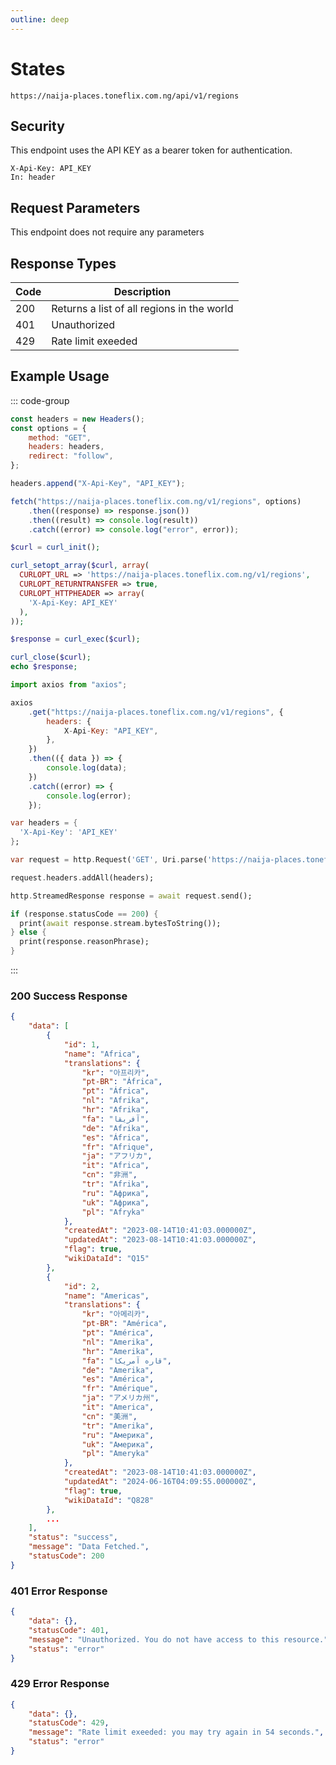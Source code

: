 ```yaml
---
outline: deep
---
```


# States

<Badge type="warning" text="GET" /> `https://naija-places.toneflix.com.ng/api/v1/regions`

## Security

This endpoint uses the API KEY as a bearer token for authentication.

```
X-Api-Key: API_KEY
In: header
```

## Request Parameters

This endpoint does not require any parameters

## Response Types

| Code | Description                                |
| ---- | ------------------------------------------ |
| 200  | Returns a list of all regions in the world |
| 401  | Unauthorized                               |
| 429  | Rate limit exeeded                         |

## Example Usage

::: code-group

```js [javascript]
const headers = new Headers();
const options = {
    method: "GET",
    headers: headers,
    redirect: "follow",
};

headers.append("X-Api-Key", "API_KEY");

fetch("https://naija-places.toneflix.com.ng/v1/regions", options)
    .then((response) => response.json())
    .then((result) => console.log(result))
    .catch((error) => console.log("error", error));
```

```php [php]
$curl = curl_init();

curl_setopt_array($curl, array(
  CURLOPT_URL => 'https://naija-places.toneflix.com.ng/v1/regions',
  CURLOPT_RETURNTRANSFER => true,
  CURLOPT_HTTPHEADER => array(
    'X-Api-Key: API_KEY'
  ),
));

$response = curl_exec($curl);

curl_close($curl);
echo $response;
```

```js [axios]
import axios from "axios";

axios
    .get("https://naija-places.toneflix.com.ng/v1/regions", {
        headers: {
            X-Api-Key: "API_KEY",
        },
    })
    .then(({ data }) => {
        console.log(data);
    })
    .catch((error) => {
        console.log(error);
    });
```

```dart [dart]
var headers = {
  'X-Api-Key': 'API_KEY'
};

var request = http.Request('GET', Uri.parse('https://naija-places.toneflix.com.ng/v1/regions'));

request.headers.addAll(headers);

http.StreamedResponse response = await request.send();

if (response.statusCode == 200) {
  print(await response.stream.bytesToString());
} else {
  print(response.reasonPhrase);
}
```

:::

### 200 Success Response

```json
{
    "data": [
        {
            "id": 1,
            "name": "Africa",
            "translations": {
                "kr": "아프리카",
                "pt-BR": "África",
                "pt": "África",
                "nl": "Afrika",
                "hr": "Afrika",
                "fa": "آفریقا",
                "de": "Afrika",
                "es": "África",
                "fr": "Afrique",
                "ja": "アフリカ",
                "it": "Africa",
                "cn": "非洲",
                "tr": "Afrika",
                "ru": "Африка",
                "uk": "Африка",
                "pl": "Afryka"
            },
            "createdAt": "2023-08-14T10:41:03.000000Z",
            "updatedAt": "2023-08-14T10:41:03.000000Z",
            "flag": true,
            "wikiDataId": "Q15"
        },
        {
            "id": 2,
            "name": "Americas",
            "translations": {
                "kr": "아메리카",
                "pt-BR": "América",
                "pt": "América",
                "nl": "Amerika",
                "hr": "Amerika",
                "fa": "قاره آمریکا",
                "de": "Amerika",
                "es": "América",
                "fr": "Amérique",
                "ja": "アメリカ州",
                "it": "America",
                "cn": "美洲",
                "tr": "Amerika",
                "ru": "Америка",
                "uk": "Америка",
                "pl": "Ameryka"
            },
            "createdAt": "2023-08-14T10:41:03.000000Z",
            "updatedAt": "2024-06-16T04:09:55.000000Z",
            "flag": true,
            "wikiDataId": "Q828"
        },
        ...
    ],
    "status": "success",
    "message": "Data Fetched.",
    "statusCode": 200
}
```

### 401 Error Response

```json
{
    "data": {},
    "statusCode": 401,
    "message": "Unauthorized. You do not have access to this resource.",
    "status": "error"
}
```

### 429 Error Response

```json
{
    "data": {},
    "statusCode": 429,
    "message": "Rate limit exeeded: you may try again in 54 seconds.",
    "status": "error"
}
```
